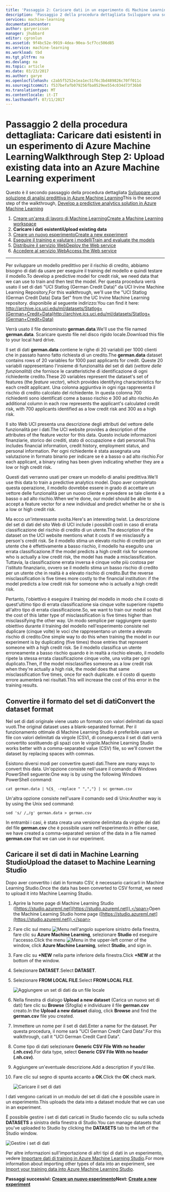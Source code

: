 ```yaml
---
title: 'Passaggio 2: Caricare dati in un esperimento di Machine Learning | Documentazione Microsoft'
description: 'Passaggio 2 della procedura dettagliata Sviluppare una soluzione predittiva: Caricare dati pubblici archiviati in Azure Machine Learning Studio'
services: machine-learning
documentationcenter: 
author: garyericson
manager: jhubbard
editor: cgronlun
ms.assetid: 9f4bc52e-9919-4dea-90ea-5cf7cc506d85
ms.service: machine-learning
ms.workload: tbd
ms.tgt_pltfrm: na
ms.devlang: na
ms.topic: article
ms.date: 03/23/2017
ms.author: garye
ms.openlocfilehash: c2ab5f5252e1ea1ec51f6c3bd489826c70ff011c
ms.sourcegitcommit: f537befafb079256fba0529ee554c034d73f36b0
ms.translationtype: MT
ms.contentlocale: it-IT
ms.lasthandoff: 07/11/2017
---
```

# <a name="walkthrough-step-2-upload-existing-data-into-an-azure-machine-learning-experiment"></a><span data-ttu-id="c6809-103">Passaggio 2 della procedura dettagliata: Caricare dati esistenti in un esperimento di Azure Machine Learning</span><span class="sxs-lookup"><span data-stu-id="c6809-103">Walkthrough Step 2: Upload existing data into an Azure Machine Learning experiment</span></span>
<span data-ttu-id="c6809-104">Questo è il secondo passaggio della procedura dettagliata [Sviluppare una soluzione di analisi predittiva in Azure Machine Learning](machine-learning-walkthrough-develop-predictive-solution.md)</span><span class="sxs-lookup"><span data-stu-id="c6809-104">This is the second step of the walkthrough, [Develop a predictive analytics solution in Azure Machine Learning](machine-learning-walkthrough-develop-predictive-solution.md)</span></span>

1. [<span data-ttu-id="c6809-105">Creare un'area di lavoro di Machine Learning</span><span class="sxs-lookup"><span data-stu-id="c6809-105">Create a Machine Learning workspace</span></span>](machine-learning-walkthrough-1-create-ml-workspace.md)
2. <span data-ttu-id="c6809-106">**Caricare i dati esistenti**</span><span class="sxs-lookup"><span data-stu-id="c6809-106">**Upload existing data**</span></span>
3. [<span data-ttu-id="c6809-107">Creare un nuovo esperimento</span><span class="sxs-lookup"><span data-stu-id="c6809-107">Create a new experiment</span></span>](machine-learning-walkthrough-3-create-new-experiment.md)
4. [<span data-ttu-id="c6809-108">Eseguire il training e valutare i modelli</span><span class="sxs-lookup"><span data-stu-id="c6809-108">Train and evaluate the models</span></span>](machine-learning-walkthrough-4-train-and-evaluate-models.md)
5. [<span data-ttu-id="c6809-109">Distribuire il servizio Web</span><span class="sxs-lookup"><span data-stu-id="c6809-109">Deploy the Web service</span></span>](machine-learning-walkthrough-5-publish-web-service.md)
6. [<span data-ttu-id="c6809-110">Accedere al servizio Web</span><span class="sxs-lookup"><span data-stu-id="c6809-110">Access the Web service</span></span>](machine-learning-walkthrough-6-access-web-service.md)

- - -
<span data-ttu-id="c6809-111">Per sviluppare un modello predittivo per il rischio di credito, abbiamo bisogno di dati da usare per eseguire il training del modello e quindi testare il modello.</span><span class="sxs-lookup"><span data-stu-id="c6809-111">To develop a predictive model for credit risk, we need data that we can use to train and then test the model.</span></span> <span data-ttu-id="c6809-112">Per questa procedura verrà usato il set di dati "UCI Statlog (German Credit Data)" da UCI Irvine Machine Learning Repository,</span><span class="sxs-lookup"><span data-stu-id="c6809-112">For this walkthrough, we'll use the "UCI Statlog (German Credit Data) Data Set" from the UC Irvine Machine Learning repository.</span></span> <span data-ttu-id="c6809-113">disponibile al seguente indirizzo:</span><span class="sxs-lookup"><span data-stu-id="c6809-113">You can find it here:</span></span>  
<span data-ttu-id="c6809-114"><a href="http://archive.ics.uci.edu/ml/datasets/Statlog+(German+Credit+Data)">http://archive.ics.uci.edu/ml/datasets/Statlog+(German+Credit+Data)</a></span><span class="sxs-lookup"><span data-stu-id="c6809-114"><a href="http://archive.ics.uci.edu/ml/datasets/Statlog+(German+Credit+Data)">http://archive.ics.uci.edu/ml/datasets/Statlog+(German+Credit+Data)</a></span></span>

<span data-ttu-id="c6809-115">Verrà usato il file denominato **german.data**.</span><span class="sxs-lookup"><span data-stu-id="c6809-115">We'll use the file named **german.data**.</span></span> <span data-ttu-id="c6809-116">Scaricare questo file nel disco rigido locale.</span><span class="sxs-lookup"><span data-stu-id="c6809-116">Download this file to your local hard drive.</span></span>  

<span data-ttu-id="c6809-117">Il set di dati **german.data** contiene le righe di 20 variabili per 1000 clienti che in passato hanno fatto richiesta di un credito.</span><span class="sxs-lookup"><span data-stu-id="c6809-117">The **german.data** dataset contains rows of 20 variables for 1000 past applicants for credit.</span></span> <span data-ttu-id="c6809-118">Queste 20 variabili rappresentano l'insieme di funzionalità del set di dati (*vettore delle funzionalità*) che fornisce le caratteristiche di identificazione di ogni richiedente credito.</span><span class="sxs-lookup"><span data-stu-id="c6809-118">These 20 variables represent the dataset's set of features (the *feature vector*), which provides identifying characteristics for each credit applicant.</span></span> <span data-ttu-id="c6809-119">Una colonna aggiuntiva in ogni riga rappresenta il rischio di credito calcolato del richiedente. In questa colonna 700 richiedenti sono identificati come a basso rischio e 300 ad alto rischio.</span><span class="sxs-lookup"><span data-stu-id="c6809-119">An additional column in each row represents the applicant's calculated credit risk, with 700 applicants identified as a low credit risk and 300 as a high risk.</span></span>

<span data-ttu-id="c6809-120">Il sito Web UCI presenta una descrizione degli attributi del vettore delle funzionalità per i dati.</span><span class="sxs-lookup"><span data-stu-id="c6809-120">The UCI website provides a description of the attributes of the feature vector for this data.</span></span> <span data-ttu-id="c6809-121">Questo include informazioni finanziarie, storico dei crediti, stato di occupazione e dati personali.</span><span class="sxs-lookup"><span data-stu-id="c6809-121">This includes financial information, credit history, employment status, and personal information.</span></span> <span data-ttu-id="c6809-122">Per ogni richiedente è stata assegnata una valutazione in formato binario per indicare se è a basso o ad alto rischio.</span><span class="sxs-lookup"><span data-stu-id="c6809-122">For each applicant, a binary rating has been given indicating whether they are a low or high credit risk.</span></span> 

<span data-ttu-id="c6809-123">Questi dati verranno usati per creare un modello di analisi predittiva.</span><span class="sxs-lookup"><span data-stu-id="c6809-123">We'll use this data to train a predictive analytics model.</span></span> <span data-ttu-id="c6809-124">Dopo aver completato questa operazione, il modello dovrebbe essere in grado di accettare un vettore delle funzionalità per un nuovo cliente e prevedere se tale cliente è a basso o ad alto rischio.</span><span class="sxs-lookup"><span data-stu-id="c6809-124">When we're done, our model should be able to accept a feature vector for a new individual and predict whether he or she is a low or high credit risk.</span></span>  

<span data-ttu-id="c6809-125">Ma ecco un'interessante svolta.</span><span class="sxs-lookup"><span data-stu-id="c6809-125">Here's an interesting twist.</span></span> <span data-ttu-id="c6809-126">La descrizione del set di dati del sito Web di UCI include i possibili costi in caso di errata classificazione del rischio di credito di un utente.</span><span class="sxs-lookup"><span data-stu-id="c6809-126">The description of the dataset on the UCI website mentions what it costs if we misclassify a person's credit risk.</span></span>
<span data-ttu-id="c6809-127">Se il modello stima un elevato rischio di credito per un utente che è effettivamente a basso rischio, il modello ha eseguito una errata classificazione.</span><span class="sxs-lookup"><span data-stu-id="c6809-127">If the model predicts a high credit risk for someone who is actually a low credit risk, the model has made a misclassification.</span></span>
<span data-ttu-id="c6809-128">Tuttavia, la classificazione errata inversa è cinque volte più costosa per l'istituto finanziario, ovvero se il modello stima un basso rischio di credito per un utente che in realtà è a elevato rischio di credito.</span><span class="sxs-lookup"><span data-stu-id="c6809-128">But the reverse misclassification is five times more costly to the financial institution: if the model predicts a low credit risk for someone who is actually a high credit risk.</span></span>

<span data-ttu-id="c6809-129">Pertanto, l'obiettivo è eseguire il training del modello in modo che il costo di quest'ultimo tipo di errata classificazione sia cinque volte superiore rispetto all'altro tipo di errata classificazione.</span><span class="sxs-lookup"><span data-stu-id="c6809-129">So, we want to train our model so that the cost of this latter type of misclassification is five times higher than misclassifying the other way.</span></span>
<span data-ttu-id="c6809-130">Un modo semplice per raggiungere questo obiettivo durante il training del modello nell'esperimento consiste nel duplicare (cinque volte) le voci che rappresentano un utente a elevato rischio di credito.</span><span class="sxs-lookup"><span data-stu-id="c6809-130">One simple way to do this when training the model in our experiment is by duplicating (five times) those entries that represent someone with a high credit risk.</span></span> <span data-ttu-id="c6809-131">Se il modello classifica un utente erroneamente a basso rischio quando è in realtà a rischio elevato, il modello ripete la stessa errata classificazione cinque volte, una volta per ogni duplicato.</span><span class="sxs-lookup"><span data-stu-id="c6809-131">Then, if the model misclassifies someone as a low credit risk when they're actually a high risk, the model does that same misclassification five times, once for each duplicate.</span></span> <span data-ttu-id="c6809-132">e il costo di questo errore aumenterà nei risultati.</span><span class="sxs-lookup"><span data-stu-id="c6809-132">This will increase the cost of this error in the training results.</span></span>


## <a name="convert-the-dataset-format"></a><span data-ttu-id="c6809-133">Convertire il formato del set di dati</span><span class="sxs-lookup"><span data-stu-id="c6809-133">Convert the dataset format</span></span>
<span data-ttu-id="c6809-134">Nel set di dati originale viene usato un formato con valori delimitati da spazi vuoti.</span><span class="sxs-lookup"><span data-stu-id="c6809-134">The original dataset uses a blank-separated format.</span></span> <span data-ttu-id="c6809-135">Per il funzionamento ottimale di Machine Learning Studio è preferibile usare un file con valori delimitati da virgole (CSV), di conseguenza il set di dati verrà convertito sostituendo gli spazi con le virgole.</span><span class="sxs-lookup"><span data-stu-id="c6809-135">Machine Learning Studio works better with a comma-separated value (CSV) file, so we'll convert the dataset by replacing spaces with commas.</span></span>  

<span data-ttu-id="c6809-136">Esistono diversi modi per convertire questi dati.</span><span class="sxs-lookup"><span data-stu-id="c6809-136">There are many ways to convert this data.</span></span> <span data-ttu-id="c6809-137">Un'opzione consiste nell'usare il comando di Windows PowerShell seguente:</span><span class="sxs-lookup"><span data-stu-id="c6809-137">One way is by using the following Windows PowerShell command:</span></span>   

    cat german.data | %{$_ -replace " ",","} | sc german.csv  

<span data-ttu-id="c6809-138">Un'altra opzione consiste nell'usare il comando sed di Unix:</span><span class="sxs-lookup"><span data-stu-id="c6809-138">Another way is by using the Unix sed command:</span></span>  

    sed 's/ /,/g' german.data > german.csv  

<span data-ttu-id="c6809-139">In entrambi i casi, è stata creata una versione delimitata da virgole dei dati del file **german.csv** che è possibile usare nell'esperimento.</span><span class="sxs-lookup"><span data-stu-id="c6809-139">In either case, we have created a comma-separated version of the data in a file named **german.csv** that we can use in our experiment.</span></span>

## <a name="upload-the-dataset-to-machine-learning-studio"></a><span data-ttu-id="c6809-140">Caricare il set di dati in Machine Learning Studio</span><span class="sxs-lookup"><span data-stu-id="c6809-140">Upload the dataset to Machine Learning Studio</span></span>
<span data-ttu-id="c6809-141">Dopo aver convertito i dati in formato CSV, è necessario caricarli in Machine Learning Studio.</span><span class="sxs-lookup"><span data-stu-id="c6809-141">Once the data has been converted to CSV format, we need to upload it into Machine Learning Studio.</span></span> 

1. <span data-ttu-id="c6809-142">Aprire la home page di Machine Learning Studio ([https://studio.azureml.net](https://studio.azureml.net)).</span><span class="sxs-lookup"><span data-stu-id="c6809-142">Open the Machine Learning Studio home page ([https://studio.azureml.net](https://studio.azureml.net)).</span></span> 

2. <span data-ttu-id="c6809-143">Fare clic sul menu ![Menu][1] nell'angolo superiore sinistro della finestra, fare clic su **Azure Machine Learning**, selezionare **Studio** ed eseguire l'accesso.</span><span class="sxs-lookup"><span data-stu-id="c6809-143">Click the menu ![Menu][1] in the upper-left corner of the window, click **Azure Machine Learning**, select **Studio**, and sign in.</span></span>

3. <span data-ttu-id="c6809-144">Fare clic su **+NEW** nella parte inferiore della finestra.</span><span class="sxs-lookup"><span data-stu-id="c6809-144">Click **+NEW** at the bottom of the window.</span></span>

4. <span data-ttu-id="c6809-145">Selezionare **DATASET**.</span><span class="sxs-lookup"><span data-stu-id="c6809-145">Select **DATASET**.</span></span>

5. <span data-ttu-id="c6809-146">Selezionare **FROM LOCAL FILE**.</span><span class="sxs-lookup"><span data-stu-id="c6809-146">Select **FROM LOCAL FILE**.</span></span>

    ![Aggiungere un set di dati da un file locale][2]

6. <span data-ttu-id="c6809-148">Nella finestra di dialogo **Upload a new dataset** (Carica un nuovo set di dati) fare clic su **Browse** (Sfoglia) e individuare il file **german.csv** creato.</span><span class="sxs-lookup"><span data-stu-id="c6809-148">In the **Upload a new dataset** dialog, click **Browse** and find the **german.csv** file you created.</span></span>

7. <span data-ttu-id="c6809-149">Immettere un nome per il set di dati.</span><span class="sxs-lookup"><span data-stu-id="c6809-149">Enter a name for the dataset.</span></span> <span data-ttu-id="c6809-150">Per questa procedura, il nome sarà "UCI German Credit Card Data".</span><span class="sxs-lookup"><span data-stu-id="c6809-150">For this walkthrough, call it "UCI German Credit Card Data".</span></span>

8. <span data-ttu-id="c6809-151">Come tipo di dati selezionare **Generic CSV File With no header (.nh.csv)**.</span><span class="sxs-lookup"><span data-stu-id="c6809-151">For data type, select **Generic CSV File With no header (.nh.csv)**.</span></span>

9. <span data-ttu-id="c6809-152">Aggiungere un'eventuale descrizione.</span><span class="sxs-lookup"><span data-stu-id="c6809-152">Add a description if you’d like.</span></span>

10. <span data-ttu-id="c6809-153">Fare clic sul segno di spunta accanto a **OK**.</span><span class="sxs-lookup"><span data-stu-id="c6809-153">Click the **OK** check mark.</span></span>  

    ![Caricare il set di dati][3]

<span data-ttu-id="c6809-155">I dati vengono caricati in un modulo del set di dati che è possibile usare in un esperimento.</span><span class="sxs-lookup"><span data-stu-id="c6809-155">This uploads the data into a dataset module that we can use in an experiment.</span></span>

<span data-ttu-id="c6809-156">È possibile gestire i set di dati caricati in Studio facendo clic su sulla scheda **DATASETS** a sinistra della finestra di Studio.</span><span class="sxs-lookup"><span data-stu-id="c6809-156">You can manage datasets that you've uploaded to Studio by clicking the **DATASETS** tab to the left of the Studio window.</span></span>

![Gestire i set di dati][4]

<span data-ttu-id="c6809-158">Per altre informazioni sull'importazione di altri tipi di dati in un esperimento, vedere [Importare dati di training in Azure Machine Learning Studio](machine-learning-data-science-import-data.md).</span><span class="sxs-lookup"><span data-stu-id="c6809-158">For more information about importing other types of data into an experiment, see [Import your training data into Azure Machine Learning Studio](machine-learning-data-science-import-data.md).</span></span>

<span data-ttu-id="c6809-159">**Passaggi successivi: [Creare un nuovo esperimento](machine-learning-walkthrough-3-create-new-experiment.md)**</span><span class="sxs-lookup"><span data-stu-id="c6809-159">**Next: [Create a new experiment](machine-learning-walkthrough-3-create-new-experiment.md)**</span></span>

[1]: media/machine-learning-walkthrough-2-upload-data/menu.png
[2]: media/machine-learning-walkthrough-2-upload-data/add-dataset.png
[3]: media/machine-learning-walkthrough-2-upload-data/upload-dataset.png
[4]: media/machine-learning-walkthrough-2-upload-data/dataset-list.png
